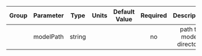 | Group | Parameter  |  Type  | Units | Default Value | Required |       Description       | Notes |
|:-----:|:----------:|:------:|:-----:|:-------------:|:--------:|:-----------------------:|:-----:|
|       | modelPath  | string |       |               |    no    | path to model directory |       |
